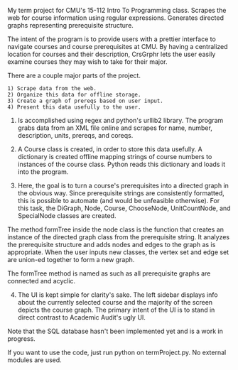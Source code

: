 My term project for CMU's 15-112 Intro To Programming class. Scrapes the web for course information using regular expressions. Generates directed graphs representing prerequisite structure.

The intent of the program is to provide users with a prettier interface to navigate courses and course prerequisites at CMU. By having a centralized location for courses and their description, CrsGrphr lets the user easily examine courses they may wish to take for their major.

There are a couple major parts of the project.

    1) Scrape data from the web.
    2) Organize this data for offline storage.
    3) Create a graph of prereqs based on user input.
    4) Present this data usefully to the user.

1) Is accomplished using regex and python's urllib2 library. The program grabs data from an XML file online and scrapes for name, number, description, units, prereqs, and coreqs.

2) A Course class is created, in order to store this data usefully. A dictionary is created offline mapping strings of course numbers to instances of the course class. Python reads this dictionary and loads it into the program.

3) Here, the goal is to turn a course's prerequisites into a directed graph in the obvious way. Since prerequisite strings are consistently formatted, this is possible to automate (and would be unfeasible otherwise). For this task, the DiGraph, Node, Course, ChooseNode, UnitCountNode, and SpecialNode classes are created.

The method formTree inside the node class is the function that creates an instance of the directed graph class from the prerequisite string. It analyzes the prerequisite structure and adds nodes and edges to the graph as is appropriate. When the user inputs new classes, the vertex set and edge set are union-ed together to form a new graph.

The formTree method is named as such as all prerequisite graphs are connected and acyclic.

4) The UI is kept simple for clarity's sake. The left sidebar displays info about the currently selected course and the majority of the screen depicts the course graph. The primary intent of the UI is to stand in direct contrast to Academic Audit's ugly UI.

Note that the SQL database hasn't been implemented yet and is a work in progress.

If you want to use the code, just run python on termProject.py. No external modules are used.
